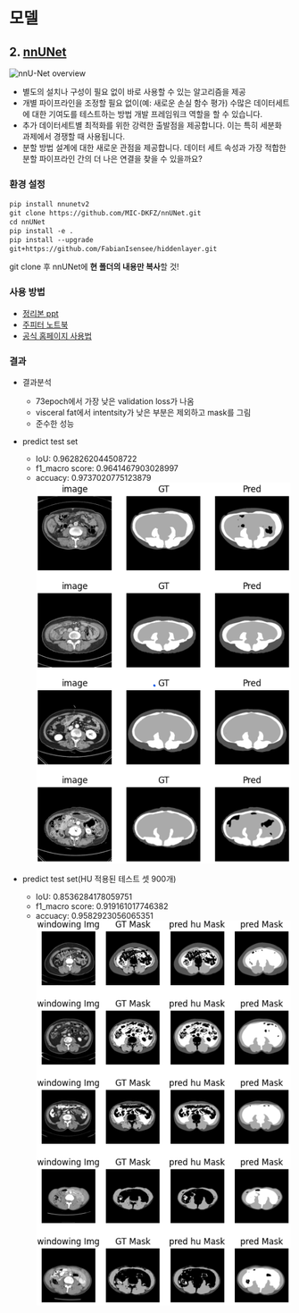 # 모델

## 2. [nnUNet](https://github.com/MIC-DKFZ/nnUNet)

![nnU-Net overview](https://github.com/MIC-DKFZ/nnUNet/raw/master/documentation/assets/nnU-Net_overview.png)

-   별도의 설치나 구성이 필요 없이 바로 사용할 수 있는 알고리즘을 제공
-   개별 파이프라인을 조정할 필요 없이(예: 새로운 손실 함수 평가) 수많은 데이터세트에 대한 기여도를 테스트하는 방법 개발 프레임워크 역할을 할 수 있습니다.
-   추가 데이터세트별 최적화를 위한 강력한 출발점을 제공합니다. 이는 특히 세분화 과제에서 경쟁할 때 사용됩니다.
-   분할 방법 설계에 대한 새로운 관점을 제공합니다. 데이터 세트 속성과 가장 적합한 분할 파이프라인 간의 더 나은 연결을 찾을 수 있을까요?

### 환경 설정

```
pip install nnunetv2
git clone https://github.com/MIC-DKFZ/nnUNet.git
cd nnUNet
pip install -e .
pip install --upgrade git+https://github.com/FabianIsensee/hiddenlayer.git
```

git clone 후 nnUNet에 **현 폴더의 내용만 복사**할 것!

### 사용 방법

-   [정리본 ppt](nnUnet_usage.pptx)
-   [주피터 노트북](Use_nnUNet.ipynb)
-   [공식 홈페이지 사용법](https://github.com/MIC-DKFZ/nnUNet/blob/master/documentation/how_to_use_nnunet.md)

### 결과

-   결과분석

    -   73epoch에서 가장 낮은 validation loss가 나옴
    -   visceral fat에서 intentsity가 낮은 부분은 제외하고 mask를 그림
    -   준수한 성능

-   predict test set

    -   IoU: 0.9628262044508722
    -   f1_macro score: 0.9641467903028997
    -   accuacy: 0.9737020775123879
        ![nnunet_result1](../../documentation/assets/nnunet_result1.png)

-   predict test set(HU 적용된 테스트 셋 900개)
    -   IoU: 0.8536284178059751
    -   f1_macro score: 0.919161017746382
    -   accuacy: 0.9582923056065351
        ![nnunet_result2](../../documentation/assets/nnunet_result2.png)
